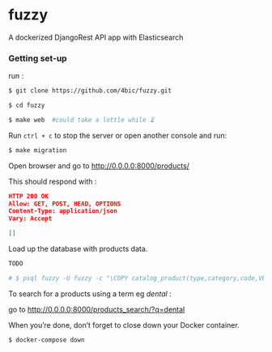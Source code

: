 # fuzzy

A dockerized DjangoRest API app with Elasticsearch

### Getting set-up

run :
```bash
$ git clone https://github.com/4bic/fuzzy.git

$ cd fuzzy

$ make web  #could take a lottle while ⏳
```
Run `ctrl + c` to stop the server  or open another console and run:
```bash
$ make migration
```

Open browser and go to http://0.0.0.0:8000/products/

This should respond with :

``` json
HTTP 200 OK
Allow: GET, POST, HEAD, OPTIONS
Content-Type: application/json
Vary: Accept

[]
```

Load up the database with products data.

```bash
TODO

# $ psql fuzzy -U fuzzy -c "\COPY catalog_product(type,category,code,VEN,HFR,description,uom,price) FROM 'data/catalog_data.csv' DELIMITER ',' CSV HEADER"

```
To search for a products using a term eg *_dental_* :

go to http://0.0.0.0:8000/products_search/?q=dental

When you’re done, don’t forget to close down your Docker container.

```bash
$ docker-compose down

```
